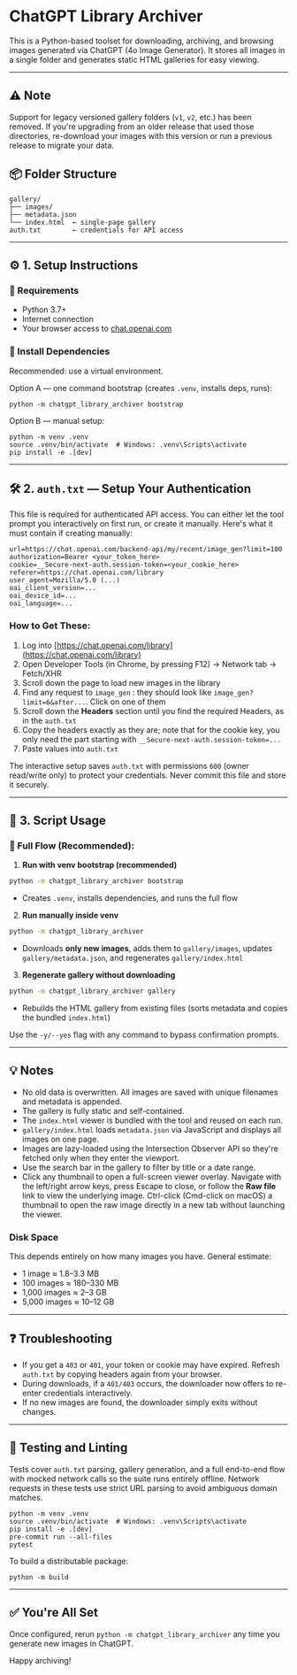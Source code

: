 # ChatGPT Library Archiver

This is a Python-based toolset for downloading, archiving, and browsing images generated via ChatGPT (4o Image Generator). It stores all images in a single folder and generates static HTML galleries for easy viewing.

---

## ⚠️ Note

Support for legacy versioned gallery folders (`v1`, `v2`, etc.) has been removed.
If you're upgrading from an older release that used those directories, re-download
your images with this version or run a previous release to migrate your data.

## 📦 Folder Structure

```
gallery/
├── images/
├── metadata.json
└── index.html  ← single-page gallery
auth.txt        ← credentials for API access
```

---

## ⚙️ 1. Setup Instructions

### 🔹 Requirements

- Python 3.7+
- Internet connection
- Your browser access to [chat.openai.com](https://chat.openai.com)

### 🔹 Install Dependencies

Recommended: use a virtual environment.

Option A — one command bootstrap (creates `.venv`, installs deps, runs):

```
python -m chatgpt_library_archiver bootstrap
```

Option B — manual setup:

```
python -m venv .venv
source .venv/bin/activate  # Windows: .venv\Scripts\activate
pip install -e .[dev]
```

---

## 🛠 2. `auth.txt` — Setup Your Authentication

This file is required for authenticated API access. You can either let the tool prompt you interactively on first run, or create it manually. Here's what it must contain if creating manually:

```
url=https://chat.openai.com/backend-api/my/recent/image_gen?limit=100
authorization=Bearer <your_token_here>
cookie=__Secure-next-auth.session-token=<your_cookie_here>
referer=https://chat.openai.com/library
user_agent=Mozilla/5.0 (...)
oai_client_version=...
oai_device_id=...
oai_language=...
```

### How to Get These:
1. Log into [https://chat.openai.com/library](https://chat.openai.com/library)
2. Open Developer Tools (in Chrome, by pressing F12) → Network tab → Fetch/XHR
3. Scroll down the page to load new images in the library
4. Find any request to `image_gen` : they should look like `image_gen?limit=6&after...`. Click on one of them
5. Scroll down the **Headers** section until you find the required Headers, as in the `auth.txt`
6. Copy the headers exactly as they are; note that for the cookie key, you only need the part starting with `__Secure-next-auth.session-token=...`
7. Paste values into `auth.txt`

The interactive setup saves `auth.txt` with permissions `600` (owner read/write only) to protect your credentials. Never commit this file and store it securely.

---

## 🚀 3. Script Usage
### 🧭 Full Flow (Recommended):

1. **Run with venv bootstrap (recommended)**

```bash
python -m chatgpt_library_archiver bootstrap
```
- Creates `.venv`, installs dependencies, and runs the full flow

2. **Run manually inside venv**

```bash
python -m chatgpt_library_archiver
```
- Downloads **only new images**, adds them to `gallery/images`, updates `gallery/metadata.json`, and regenerates `gallery/index.html`

3. **Regenerate gallery without downloading**

```bash
python -m chatgpt_library_archiver gallery
```
- Rebuilds the HTML gallery from existing files (sorts metadata and copies the
  bundled `index.html`)

Use the `-y/--yes` flag with any command to bypass confirmation prompts.

---

## 💡 Notes

- No old data is overwritten. All images are saved with unique filenames and metadata is appended.
- The gallery is fully static and self-contained.
- The `index.html` viewer is bundled with the tool and reused on each run.
- `gallery/index.html` loads `metadata.json` via JavaScript and displays all images on one page.
- Images are lazy-loaded using the Intersection Observer API so they're fetched only when they enter the viewport.
- Use the search bar in the gallery to filter by title or a date range.
- Click any thumbnail to open a full-screen viewer overlay. Navigate with the left/right
  arrow keys, press Escape to close, or follow the **Raw file** link to view the
  underlying image. Ctrl-click (Cmd-click on macOS) a thumbnail to open the raw image
  directly in a new tab without launching the viewer.

### Disk Space
This depends entirely on how many images you have.
General estimate:
- 1 image ≈ 1.8–3.3 MB
- 100 images ≈ 180–330 MB
- 1,000 images ≈ 2–3 GB
- 5,000 images ≈ 10–12 GB

---

## ❓ Troubleshooting

- If you get a `403` or `401`, your token or cookie may have expired. Refresh `auth.txt` by copying headers again from your browser.
- During downloads, if a `401/403` occurs, the downloader now offers to re-enter credentials interactively.
- If no new images are found, the downloader simply exits without changes.

---

## 🧪 Testing and Linting

Tests cover `auth.txt` parsing, gallery generation, and a full end-to-end
flow with mocked network calls so the suite runs entirely offline.
Network requests in these tests use strict URL parsing to avoid
ambiguous domain matches.

```
python -m venv .venv
source .venv/bin/activate  # Windows: .venv\Scripts\activate
pip install -e .[dev]
pre-commit run --all-files
pytest
```

To build a distributable package:

```
python -m build
```

---

## ✅ You're All Set

Once configured, rerun `python -m chatgpt_library_archiver` any time you generate new images in ChatGPT.

Happy archiving!
